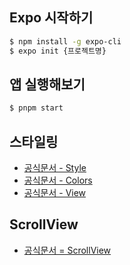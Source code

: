## Expo 시작하기

```bash
$ npm install -g expo-cli
$ expo init {프로젝트명}
```

## 앱 실행해보기

```bash
$ pnpm start
```

## 스타일링

- [공식문서 - Style](https://reactnative.dev/docs/style)
- [공식문서 - Colors](https://reactnative.dev/docs/colors)
- [공식문서 - View](https://reactnative.dev/docs/view)

## ScrollView

- [공식문서 = ScrollView](https://reactnative.dev/docs/scrollview)
